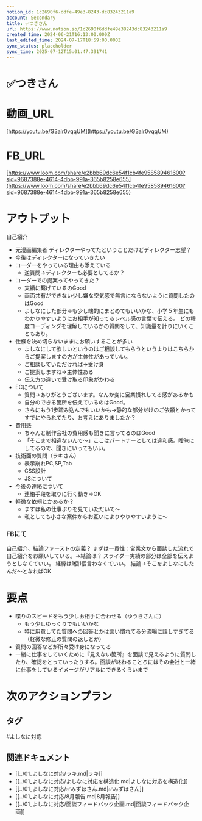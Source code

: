 ```yaml
---
notion_id: 1c2690f6-ddfe-49e3-8243-dc83243211a9
account: Secondary
title: ✅つきさん
url: https://www.notion.so/1c2690f6ddfe49e38243dc83243211a9
created_time: 2024-06-21T16:13:00.000Z
last_edited_time: 2024-07-17T18:59:00.000Z
sync_status: placeholder
sync_time: 2025-07-12T15:01:47.391741
---
```

# ✅つきさん

# 動画_URL
[https://youtu.be/G3alr0vqqUM](https://youtu.be/G3alr0vqqUM)
# FB_URL
[https://www.loom.com/share/e2bbb69dc6e54f1cb4fe958589461600?sid=9687388e-4614-4dbb-991a-365b8258e655](https://www.loom.com/share/e2bbb69dc6e54f1cb4fe958589461600?sid=9687388e-4614-4dbb-991a-365b8258e655)
# アウトプット
自己紹介
- 元漫画編集者
ディレクターやってたということだけどディレクター志望？
- 今後はディレクターになっていきたい
- コーダーをやっている理由も添えている
  - 逆質問→ディレクターも必要としてるか？
- コーダーでの提案ってやってきた？
  - 実績に繋げているのGood
  - 画面共有ができない少し嫌な空気感で無言にならないように質問したのはGood
  - よしなにした部分→も少し端的にまとめてもいいかな、小学５年生にもわかりやすいようにお相手が知ってるレベル感の言葉で伝える。
どの程度コーディングを理解しているかの質問をして、知識量を計りにいくこともあり。
- 仕様を決め切らないままにお願いすることが多い
  - よしなにして欲しいというのはご相談してもらうというよりはこちらからご提案しますの方が主体性があっていい。
  - ご相談していただければ→受け身
  - ご提案しますね→主体性ある
  - 伝え方の違いで受け取る印象がかわる
- ECについて
  - 質問→ありがとうございます。なんか変に営業慣れしてる感があるかも
  - 自分のできる箇所を伝えているのはGood。
  - さらにもう1歩踏み込んでもいいかも→静的な部分だけのご依頼とかってすでにやられてたり、お考えにありましたか？
- 費用感
  - ちゃんと制作会社の費用感も聞きに言ってるのはGood
  - 「そこまで相違ないんで〜」ここはパートナーとしては違和感。曖昧にしてるので、聞きにいってもいい。
- 技術面の質問（ラキさん）
  - 表示崩れPC,SP,Tab
  - CSS設計
  - JSについて
- 今後の連絡について
  - 連絡手段を取りに行く動き→OK
- 軽微な依頼とかあるか？
  - ますは私の仕事ぶりを見ていただいて〜
  - 私としても小さな案件からお互いによりやりやすいように〜
### FBにて
自己紹介、結論ファーストの定義？
まずは一貫性：営業文から面談した流れで自己紹介をお願いしている。→結論は？
スライダー実績の部分は全部を伝えようとしなくていい。
経緯は1個1個言わなくていい。
結論→そこをよしなにしたんだ〜となればOK
# 要点
- 喋りのスピードをもう少しお相手に合わせる（ゆうきさんに）
  - もう少しゆっくりでもいいかな
  - 特に用意してた質問への回答とかは言い慣れてる分流暢に話しすぎてる（軽微な修正の質問の返しとか）
- 質問の回答などが所々受け身になってる
- 一緒に仕事をしていくために『見えない箇所』を面談で見えるように質問したり、確認をとっていったりする。面談が終わることろにはその会社と一緒に仕事をしているイメージがリアルにできるくらいまで
# 次のアクションプラン

## タグ

#よしなに対応 

## 関連ドキュメント

- [[../01_よしなに対応/ラキ.md|ラキ]]
- [[../01_よしなに対応/よしなに対応を構造化.md|よしなに対応を構造化]]
- [[../01_よしなに対応/✅みずほさん.md|✅みずほさん]]
- [[../01_よしなに対応/8月報告.md|8月報告]]
- [[../01_よしなに対応/面談フィードバック企画.md|面談フィードバック企画]]

